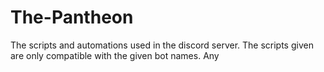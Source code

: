# The-Pantheon
The scripts and automations used in the discord server.
The scripts given are only compatible with the given bot names.
Any 
